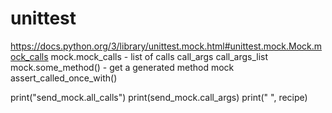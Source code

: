 # unittest

https://docs.python.org/3/library/unittest.mock.html#unittest.mock.Mock.mock_calls
mock.mock_calls - list of calls
call_args
call_args_list
mock.some_method() - get a generated method mock
assert_called_once_with()

print("send_mock.all_calls")
print(send_mock.call_args)
print("    ", recipe)

